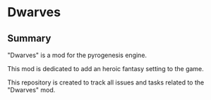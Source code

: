 # Dwarves

## Summary

"Dwarves" is a mod for the pyrogenesis engine.

This mod is dedicated to add an heroic fantasy setting to the game.

This repository is created to track all issues and tasks related to the "Dwarves" mod.
